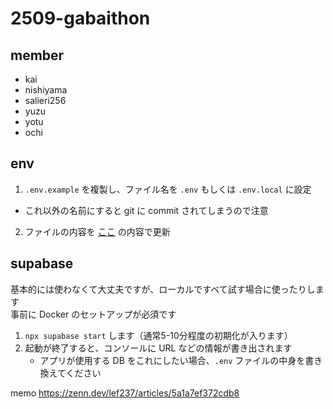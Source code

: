 # 2509-gabaithon

## member
- kai
- nishiyama
- salieri256
- yuzu
- yotu
- ochi

## env
1. `.env.example` を複製し、ファイル名を `.env` もしくは `.env.local` に設定
  - これ以外の名前にすると git に commit されてしまうので注意
2. ファイルの内容を [ここ](https://discord.com/channels/1410219570576232572/1414343468272193647/1414343472168828950) の内容で更新
   
## supabase
基本的には使わなくて大丈夫ですが、ローカルですべて試す場合に使ったりします<br>
事前に Docker のセットアップが必須です

1. `npx supabase start` します（通常5-10分程度の初期化が入ります）
2. 起動が終了すると、コンソールに URL などの情報が書き出されます
   - アプリが使用する DB をこれにしたい場合、`.env` ファイルの中身を書き換えてください

memo
https://zenn.dev/lef237/articles/5a1a7ef372cdb8